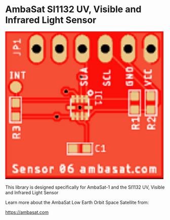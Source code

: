 # AmbaSat SI1132 UV, Visible and Infrared Light Sensor

<img src="assets/ambasat-SI1132.png?raw=true" width="500px">

This library is designed specifically for AmbaSat-1 and the SI1132 UV, Visible and Infrared Light Sensor

Learn more about the AmbaSat Low Earth Orbit Space Satellite from:

https://ambasat.com

